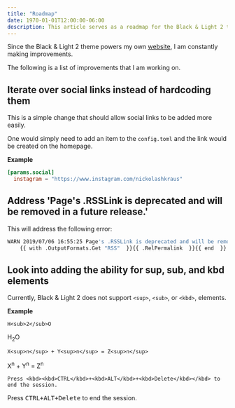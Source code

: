 ```yaml
---
title: "Roadmap"
date: 1970-01-01T12:00:00-06:00
description: This article serves as a roadmap for the Black & Light 2 theme.
---
```


Since the Black & Light 2 theme powers my own [website](https://nickolaskraus.org), I am constantly making improvements.

The following is a list of improvements that I am working on.

## Iterate over social links instead of hardcoding them

This is a simple change that should allow social links to be added more easily.

One would simply need to add an item to the `config.toml` and the link would be created on the homepage.

**Example**

```toml
[params.social]
  instagram = "https://www.instagram.com/nickolashkraus"
```

## Address 'Page's .RSSLink is deprecated and will be removed in a future release.'

This will address the following error:

```bash
WARN 2019/07/06 16:55:25 Page's .RSSLink is deprecated and will be removed in a future release. Use the Output Format's link, e.g. something like:
    {{ with .OutputFormats.Get "RSS"  }}{{ .RelPermalink  }}{{ end  }}.
```

## Look into adding the ability for sup, sub, and kbd elements

Currently, Black & Light 2 does not support `<sup>`, `<sub>`, or `<kbd>`, elements.

**Example**

```
H<sub>2</sub>O
```

H<sub>2</sub>O

```
X<sup>n</sup> + Y<sup>n</sup> = Z<sup>n</sup>
```

X<sup>n</sup> + Y<sup>n</sup> = Z<sup>n</sup>

```
Press <kbd><kbd>CTRL</kbd>+<kbd>ALT</kbd>+<kbd>Delete</kbd></kbd> to end the session.
```

Press <kbd><kbd>CTRL</kbd>+<kbd>ALT</kbd>+<kbd>Delete</kbd></kbd> to end the session.
